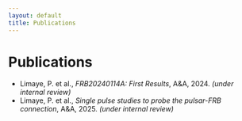 ```yaml
---
layout: default
title: Publications
---
```


# Publications

- Limaye, P. et al., *FRB20240114A: First Results*, A&A, 2024. *(under internal review)*
- Limaye, P. et al., *Single pulse studies to probe the pulsar-FRB connection*, A&A, 2025. *(under internal review)*

